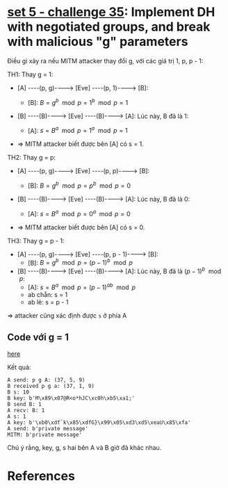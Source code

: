 # **[set 5 - challenge 35](https://cryptopals.com/sets/5/challenges/35): Implement DH with negotiated groups, and break with malicious "g" parameters**

Điều gì xảy ra nếu MITM attacker thay đổi g, với các giá trị 1, p, p - 1:

TH1: Thay g = 1:
- [A] ----(p, g)----> [Eve] ----(p, 1)----> [B]:
    - [B]: $`B = g^b \mod p = 1^b \mod p = 1`$
- [B] ----(B)----> [Eve] ----(B)----> [A]: Lúc này, B đã là 1:
    - [A]: $`s = B^a \mod p = 1^a \mod p = 1`$

- => MITM attacker biết được bên [A] có s = 1.

TH2: Thay g = p:
- [A] ----(p, g)----> [Eve] ----(p, p)----> [B]:
    - [B]: $`B = g^b \mod p = p^b \mod p = 0`$
- [B] ----(B)----> [Eve] ----(B)----> [A]: Lúc này, B đã là 0:
    - [A]: $`s = B^a \mod p = 0^a \mod p = 0`$

- => MITM attacker biết được bên [A] có s = 0.

TH3: Thay g = p - 1:
- [A] ----(p, g)----> [Eve] ----(p, p - 1)----> [B]:
    - [B]: $`B = g^b \mod p = (p - 1)^b \mod p`$
- [B] ----(B)----> [Eve] ----(B)----> [A]: Lúc này, B đã là $`(p - 1)^b \mod p`$:
    - [A]: $`s = B^a \mod p = (p - 1)^{ab} \mod p`$
    - ab chẵn: s = 1
    - ab lẻ: s = p - 1

=> attacker cũng xác định được `s` ở phía A

## Code với g = 1
[here](./challenge35.py)

Kết quả:
```
A send: p g A: (37, 5, 9)
B received p g a: (37, 1, 9)
B s: 10
B key: b'M\x89\x07@R<o*hJC\xc0h\xb5\xa1;'
B send B: 1
A recv: B: 1
A s: 1
A key: b'\xb0\xdf`k\x85\xdfG}\x99\x05\xd3\xd5\xeaU\x85\xfa'
A send: b'private message'
MITM: b'private message'
```

Chú ý rằng, key, g, s hai bên A và B giờ đã khác nhau.
# References
